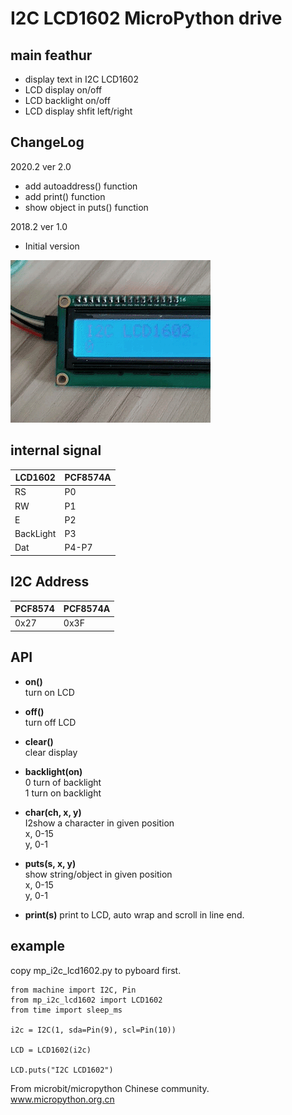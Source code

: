 # I2C LCD1602 MicroPython drive

## main feathur
- display text in I2C LCD1602
- LCD display on/off
- LCD backlight on/off
- LCD display shfit left/right

## ChangeLog

2020.2 ver 2.0
- add autoaddress() function
- add print() function
- show object in puts() function

2018.2 ver 1.0
- Initial version


![](demo.gif)


## internal signal

|LCD1602  | PCF8574A |
|--|--|
|RS  |P0  |
|RW  |P1  |
|E  |P2  |
|BackLight  |P3  |
|Dat  |P4-P7  |

## I2C Address

| PCF8574 | PCF8574A |
|--|--|
| 0x27 | 0x3F |


## API

* **on()**  
turn on LCD  

* **off()**  
turn off LCD

* **clear()**  
clear display

* **backlight(on)**  
0 turn of backlight  
1 turn on backlight

* **char(ch, x, y)**  
I2show a character in given position  
x, 0-15  
y, 0-1

* **puts(s, x, y)**  
show string/object in given position  
x, 0-15  
y, 0-1

* **print(s)**
print to LCD, auto wrap and scroll in line end.

## example

copy mp_i2c_lcd1602.py to pyboard first.

```
from machine import I2C, Pin
from mp_i2c_lcd1602 import LCD1602
from time import sleep_ms

i2c = I2C(1, sda=Pin(9), scl=Pin(10))

LCD = LCD1602(i2c)

LCD.puts("I2C LCD1602")
```

From microbit/micropython Chinese community.  
www.micropython.org.cn
